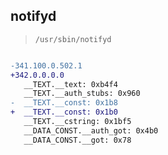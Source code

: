 ## notifyd

> `/usr/sbin/notifyd`

```diff

-341.100.0.502.1
+342.0.0.0.0
   __TEXT.__text: 0xb4f4
   __TEXT.__auth_stubs: 0x960
-  __TEXT.__const: 0x1b8
+  __TEXT.__const: 0x1b0
   __TEXT.__cstring: 0x1bf5
   __DATA_CONST.__auth_got: 0x4b0
   __DATA_CONST.__got: 0x78

```
